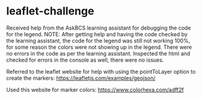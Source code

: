 # leaflet-challenge
Received help from the AskBCS learning assistant for debugging the code for the legend.
NOTE: After getting help and having the code checked by the learning assistant, the code for the legend was still not working 100%, for some reason the colors were not showing up in the legend. 
There were no errors in the code as per the learning assistant.
Inspected the html and checked for errors in the console as well, there were no issues.

Referred to the leaflet website for help with using the pointToLayer option to create the markers:
https://leafletjs.com/examples/geojson/

Used this website for marker colors:
https://www.colorhexa.com/adff2f
